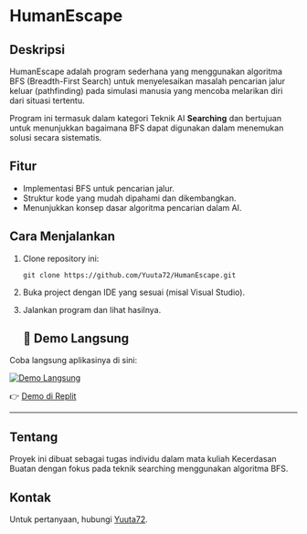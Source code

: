 
# HumanEscape

## Deskripsi
HumanEscape adalah program sederhana yang menggunakan algoritma BFS (Breadth-First Search) untuk menyelesaikan masalah pencarian jalur keluar (pathfinding) pada simulasi manusia yang mencoba melarikan diri dari situasi tertentu.

Program ini termasuk dalam kategori Teknik AI **Searching** dan bertujuan untuk menunjukkan bagaimana BFS dapat digunakan dalam menemukan solusi secara sistematis.

## Fitur
- Implementasi BFS untuk pencarian jalur.
- Struktur kode yang mudah dipahami dan dikembangkan.
- Menunjukkan konsep dasar algoritma pencarian dalam AI.

## Cara Menjalankan
1. Clone repository ini:
   ```
   git clone https://github.com/Yuuta72/HumanEscape.git
   ```
2. Buka project dengan IDE yang sesuai (misal Visual Studio).
3. Jalankan program dan lihat hasilnya.

   ## 🔗 Demo Langsung

Coba langsung aplikasinya di sini:

<a href="https://77889780-5a32-4c71-87c2-2b07b8dae048-00-2mrbptnr71cqj.pike.replit.dev/" target="_blank">
  <img src="https://img.shields.io/badge/🔗 Demo%20Langsung-blue?style=for-the-badge" alt="Demo Langsung">
</a>

👉 [Demo di Replit](https://77889780-5a32-4c71-87c2-2b07b8dae048-00-2mrbptnr71cqj.pike.replit.dev/)

---

## Tentang
Proyek ini dibuat sebagai tugas individu dalam mata kuliah Kecerdasan Buatan dengan fokus pada teknik searching menggunakan algoritma BFS.

## Kontak
Untuk pertanyaan, hubungi [Yuuta72](https://github.com/Yuuta72).
